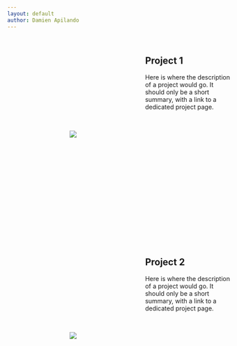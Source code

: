 ```yaml
---
layout: default
author: Damien Apilando
---
```

<style>
  .project_card {
    display: grid;
    grid-template-columns: 60% auto;
    background-color: var(--theme_dark_1);
    margin-top: 1em;
  }
  .project_card_image {
    align-self: center;
    justify-self: center;
    max-width: 100%;
    max-height: 30em;
  }
  .project_card_wrapper {
    width: 100%;
    height: 30em;
    padding: 1em;
    background-color: var(--theme_primary_color);
  }

  @media only screen and ( width < 768px) {
    .project_card {
    grid-template-columns: 1fr;
    }
    .project_card_wrapper {
      height:auto;
    }
  }
</style>

<div class="project_card">
  <img src="https://live.staticflickr.com/1456/26264880836_e5627524ab_b.jpg" class="project_card_image"/>
  <div class="project_card_wrapper">
    <h2>Project 1</h2>
    <p>Here is where the description of a project would go. It should only be a short summary, with a link to a dedicated project page.</p>
  </div>
</div>

<div class="project_card">
  <img src="https://live.staticflickr.com/1456/26264880836_e5627524ab_b.jpg" class="project_card_image"/>
  <div class="project_card_wrapper">
    <h2>Project 2</h2>
    <p>Here is where the description of a project would go. It should only be a short summary, with a link to a dedicated project page.</p>
  </div>
</div>
